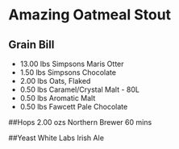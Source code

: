 # Amazing Oatmeal Stout 

## Grain Bill
* 13.00 lbs Simpsons Maris Otter
* 1.50 lbs Simpsons Chocolate
* 2.00 lbs Oats, Flaked
* 0.50 lbs Caramel/Crystal Malt - 80L
* 0.50 lbs Aromatic Malt
* 0.50 lbs Fawcett Pale Chocolate
 
##Hops
2.00 ozs Northern Brewer	60 mins

##Yeast
White Labs Irish Ale
